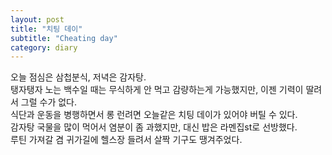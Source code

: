 ```yaml
---
layout: post
title: "치팅 데이"
subtitle: "Cheating day"
category: diary
---
```


오늘 점심은 삼첩분식, 저녁은 감자탕.<br>
탱자탱자 노는 백수일 때는 무식하게 안 먹고 감량하는게 가능했지만, 이젠 기력이 딸려서 그럴 수가 없다.<br>
식단과 운동을 병행하면서 롱 런려면 오늘같은 치팅 데이가 있어야 버틸 수 있다.<br>
감자탕 국물을 많이 먹어서 염분이 좀 과했지만, 대신 밥은 라멘집st로 선방했다.<br>
루틴 가져갈 겸 귀가길에 헬스장 들려서 살짝 기구도 땡겨주었다.